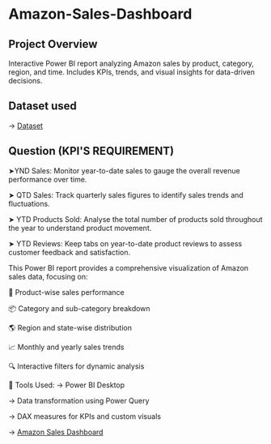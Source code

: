 # Amazon-Sales-Dashboard
## Project Overview
Interactive Power BI report analyzing Amazon sales by product, category, region, and time. Includes KPIs, trends, and visual insights for data-driven decisions.

## Dataset used
  -> <a href="https://github.com/janvibhagwani/Amazon-Sales-Dashboard-/blob/main/Amazon_Combined_Data.xlsx">Dataset</a>

## Question (KPI'S REQUIREMENT)
➤YND Sales: Monitor year-to-date sales to gauge the overall revenue performance over time.

➤ QTD Sales: Track quarterly sales figures to identify sales trends and fluctuations.

➤ YTD Products Sold: Analyse the total number of products sold throughout the year to understand
product movement.

➤ YTD Reviews: Keep tabs on year-to-date product reviews to assess customer feedback and satisfaction.

This Power BI report provides a comprehensive visualization of Amazon sales data, focusing on:

🛒 Product-wise sales performance

📦 Category and sub-category breakdown

🌎 Region and state-wise distribution

📈 Monthly and yearly sales trends

🔍 Interactive filters for dynamic analysis

🔧 Tools Used:
-> Power BI Desktop

-> Data transformation using Power Query

-> DAX measures for KPIs and custom visuals

-> <a href="https://github.com/janvibhagwani/Amazon-Sales-Dashboard-/blob/main/Amazon.png">Amazon Sales Dashboard</a>




